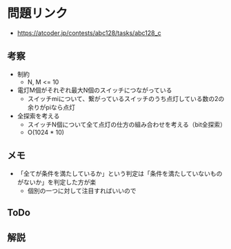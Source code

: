 # 問題リンク
- https://atcoder.jp/contests/abc128/tasks/abc128_c

## 考察
- 制約
    - N, M <= 10
- 電灯M個がそれぞれ最大N個のスイッチにつながっている
    - スイッチmiについて、繋がっているスイッチのうち点灯している数の2の余りがpiなら点灯
- 全探索を考える
    - スイッチN個について全て点灯の仕方の組み合わせを考える（bit全探索）
    - O(1024 * 10)

## メモ
- 「全てが条件を満たしているか」という判定は「条件を満たしていないものがないか」を判定した方が楽
    - 個別の一つに対して注目すればいいので
## ToDo

## 解説